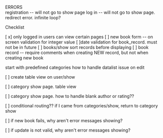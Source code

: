ERRORS  
registration -- will not go to show page
log in  -- will not go to show page.
redirect error.  infinite loop?



Checklist

[ x]  only logged in users can view certain pages
[ ] new book form -- on screen validation for integer value
[ ]date validation for book_record. must not be in future
[ ] books/show sort records before displaying
[ ] book record -- require comments when creating NEW record, but not when creating new book

start with predefined categories
how to handle datalist issue on edit

[ ]  create table view on user/show

[ ] category show page. table view

[ ] category show page. how to handle blank author or rating??

[ ] conditional routing??  if I came from categories/show, return to category show

[ ] if new book fails, why aren't error messages showing?

[ ] if update is not valid, why aren't error messages showing?

